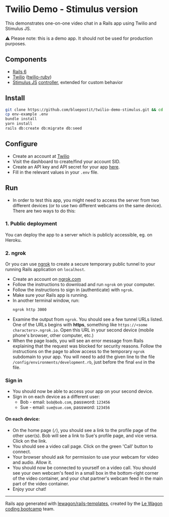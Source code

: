 # Twilio Demo - Stimulus version

This demonstrates one-on-one video chat in a Rails app using Twilio and Stimulus JS.

⚠️ Please note: this is a demo app. It should not be used for production purposes.

## Components
- [Rails 6](https://rubyonrails.org/)
- [Twilio](https://www.twilio.com) ([twilio-ruby](https://github.com/twilio/twilio-ruby))
- [Stimulus JS](https://stimulus.hotwired.dev/) [controller](https://github.com/bluepostit/stimulus-twilio-video), extended for custom behavior

## Install

```bash
git clone https://github.com/bluepostit/twilio-demo-stimulus.git && cd twilio-demo-stimulus
cp env-example .env
bundle install
yarn install
rails db:create db:migrate db:seed
```

## Configure

- Create an account at [Twilio](https://www.twilio.com)
- Visit the dashboard to create/find your account SID.
- Create an API key and API secret for your app [here](https://www.twilio.com/console/project/api-keys).
- Fill in the relevant values in your `.env` file.

## Run

- In order to test this app, you might need to access the server from two different devices (or to use two different webcams on the same device). There are two ways to do this:

### 1. Public deployment
You can deploy the app to a server which is publicly accessible, eg. on Heroku.

### 2. ngrok
Or you can use [ngrok](https://ngrok.com/) to create a secure temporary public tunnel to your running Rails application on `localhost`.
- Create an account on [ngrok.com](https://ngrok.com/)
- Follow the instructions to download and run `ngrok` on your computer.
- Follow the instructions to sign in (authenticate) with `ngrok`.
- Make sure your Rails app is running.
- In another terminal window, run:
    ```bash
    ngrok http 3000
    ```
- Examine the output from `ngrok`. You should see a few tunnel URLs listed. One of the URLs begins with **https**, something like `https://<some characters>.ngrok.io`. Open this URL in your second device (mobile phone's browser, other computer, etc.)
- When the page loads, you will see an error message from Rails explaining that the request was blocked for security reasons. Follow the instructions on the page to allow access to the temporary `ngrok` subdomain to your app. You will need to add the given line to the file `/config/environments/development.rb`, just before the final `end` in the file.

### Sign in
- You should now be able to access your app on your second device.
- Sign in on each device as a different user:
  - Bob - email: `bob@bob.com`, password: `123456`
  - Sue - email: `sue@sue.com`, password: `123456`

#### On each device:
- On the home page (`/`), you should see a link to the profile page of the other user(s). Bob will see a link to Sue's profile page, and vice versa. Click on the link.
- You should see a video call page. Click on the green 'Call' button to connect.
- Your browser should ask for permission to use your webcam for video and audio. Allow it.
- You should now be connected to yourself on a video call. You should see your own webcam's feed in a small box in the bottom-right corner of the video container, and your chat partner's webcam feed in the main part of the video container.
- Enjoy your chat!



---
Rails app generated with [lewagon/rails-templates](https://github.com/lewagon/rails-templates), created by the [Le Wagon coding bootcamp](https://www.lewagon.com) team.
